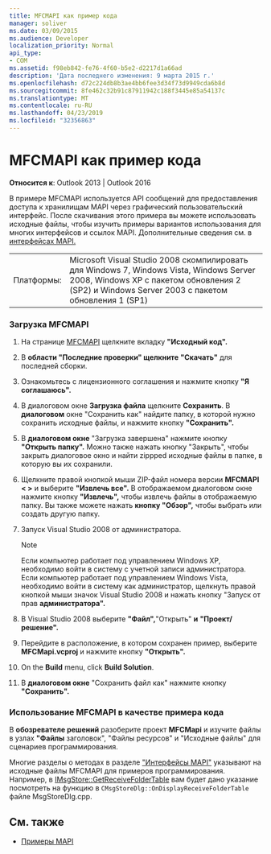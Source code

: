 ```yaml
---
title: MFCMAPI как пример кода
manager: soliver
ms.date: 03/09/2015
ms.audience: Developer
localization_priority: Normal
api_type:
- COM
ms.assetid: f98eb842-fe76-4f60-b5e2-d2217d1a66ad
description: 'Дата последнего изменения: 9 марта 2015 г.'
ms.openlocfilehash: d72c224db8b3ae4bb6fee3d34f73d9949cda6b8d
ms.sourcegitcommit: 8fe462c32b91c87911942c188f3445e85a54137c
ms.translationtype: MT
ms.contentlocale: ru-RU
ms.lasthandoff: 04/23/2019
ms.locfileid: "32356863"
---
```

# <a name="mfcmapi-as-a-code-sample"></a>MFCMAPI как пример кода
 
**Относится к**: Outlook 2013 | Outlook 2016 
  
В примере MFCMAPI используется API сообщений для предоставления доступа к хранилищам MAPI через графический пользовательский интерфейс. После скачивания этого примера вы можете использовать исходные файлы, чтобы изучить примеры вариантов использования для многих интерфейсов и ссылок MAPI. Дополнительные сведения см. в [интерфейсах MAPI.](mapi-interfaces.md)
  
|||
|:-----|:-----|
|Платформы:  <br/> |Microsoft Visual Studio 2008 скомпилировать для Windows 7, Windows Vista, Windows Server 2008, Windows XP с пакетом обновления 2 (SP2) и Windows Server 2003 с пакетом обновления 1 (SP1)  <br/> |
   
### <a name="to-download-mfcmapi"></a>Загрузка MFCMAPI
  
1. На странице [MFCMAPI](https://codeplex.com/MFCMAPI) щелкните вкладку **"Исходный код".** 
    
2. В **области "Последние проверки" щелкните** **"Скачать"** для последней сборки. 
    
3. Ознакомьтесь с лицензионного соглашения и нажмите кнопку **"Я соглашаюсь".**
    
4. В диалоговом окне **Загрузка файла** щелкните **Сохранить**. В **диалоговом** окне "Сохранить как" найдите папку, в которой нужно сохранить исходные файлы, и нажмите кнопку **"Сохранить".**
    
5. В **диалоговом окне** "Загрузка завершена" нажмите кнопку **"Открыть папку".** Можно также  нажать кнопку "Закрыть", чтобы закрыть диалоговое окно и найти zippped исходные файлы в папке, в которую вы их сохранили. 
    
6. Щелкните правой кнопкой мыши ZIP-файл номера версии **MFCMAPI \< \>** и выберите **"Извлечь все".** В отображаемом диалоговом окне нажмите кнопку **"Извлечь",** чтобы извлечь файлы в отображаемую папку. Вы также можете нажать **кнопку "Обзор",** чтобы выбрать или создать другую папку. 
    
7. Запуск Visual Studio 2008 от администратора.
    
   > [!NOTE]
   > Если компьютер работает под управлением Windows XP, необходимо войти в систему с учетной записи администратора. Если компьютер работает под управлением Windows Vista, необходимо войти в систему как администратор, щелкнуть правой кнопкой мыши значок Visual Studio 2008 и нажать кнопку "Запуск от прав **администратора".** 
  
8. В Visual Studio 2008 выберите **"Файл",**"Открыть" **и** **"Проект/решение".**
    
9. Перейдите в расположение, в котором сохранен пример, выберите **MFCMapi.vcproj** и нажмите кнопку **"Открыть".**
    
10. On the **Build** menu, click **Build Solution**.
    
11. В **диалоговом окне** "Сохранить файл как" нажмите кнопку **"Сохранить".**
    
### <a name="to-use-mfcmapi-as-a-code-sample"></a>Использование MFCMAPI в качестве примера кода
  
В **обозревателе решений** разоберите проект **MFCMapi** и изучите  файлы в узлах **"Файлы** заголовок", "Файлы ресурсов" и "Исходные файлы" для сценариев программирования. 
  
Многие разделы о методах в разделе ["Интерфейсы MAPI"](mapi-interfaces.md) указывают на исходные файлы MFCMAPI для примеров программирования. Например, в [IMsgStore::GetReceiveFolderTable](imsgstore-getreceivefoldertable.md) вам будет дано указание посмотреть на функцию в  `CMsgStoreDlg::OnDisplayReceiveFolderTable` файле MsgStoreDlg.cpp. 
  
## <a name="see-also"></a>См. также

- [Примеры MAPI](mapi-samples.md)

